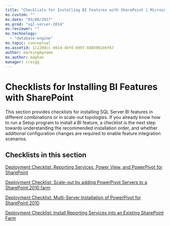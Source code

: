 ```yaml
---
title: "Checklists for Installing BI Features with SharePoint | Microsoft Docs"
ms.custom: ""
ms.date: "03/08/2017"
ms.prod: "sql-server-2014"
ms.reviewer: ""
ms.technology: 
  - "database-engine"
ms.topic: conceptual
ms.assetid: 1c220dcc-4014-4bfd-b997-6685902e6f67
author: markingmyname
ms.author: maghan
manager: craigg
---
```

# Checklists for Installing BI Features with SharePoint
  This section provides checklists for installing SQL Server BI features in different combinations or in scale-out topologies. If you already know how to run a Setup program to install a BI feature, a checklist is the next step towards understanding the recommended installation order, and whether additional configuration changes are required to enable feature integration scenarios.  
  
## Checklists in this section  
 [Deployment Checklist: Reporting Services, Power View, and PowerPivot for SharePoint](deployment-checklist-reporting-services-power-view-power-pivot-for-sharepoint.md)  
  
 [Deployment Checklist: Scale-out by adding PowerPivot Servers to a SharePoint 2010 farm](../../../2014/sql-server/install/deployment-checklist-scale-out-adding-powerpivot-servers-sharepoint-2010-farm.md)  
  
 [Deployment Checklist: Multi-Server Installation of PowerPivot for SharePoint 2010](../../../2014/sql-server/install/deployment-checklist-multiserver-installation-powerpivot-sharepoint-2010.md)  
  
 [Deployment Checklist: Install Reporting Services into an Existing SharePoint Farm](../../../2014/sql-server/install/deployment-checklist-install-reporting-services-existing-sharepoint-farm.md)  
  
  
